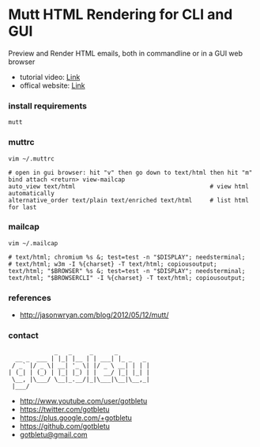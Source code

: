 # Mutt HTML Rendering for CLI and GUI
Preview and Render HTML emails, both in commandline or in a GUI web browser
* tutorial video: [Link](https://www.youtube.com/watch?v=Tt-EQxj5k_U)
* offical website: [Link](http://www.mutt.org/)

### install requirements
    mutt


### muttrc
    vim ~/.muttrc
    
    # open in gui browser: hit "v" then go down to text/html then hit "m"
    bind attach <return> view-mailcap
    auto_view text/html                                      # view html automatically
    alternative_order text/plain text/enriched text/html     # list html for last


### mailcap
    vim ~/.mailcap

    # text/html; chromium %s &; test=test -n "$DISPLAY"; needsterminal;
    # text/html; w3m -I %{charset} -T text/html; copiousoutput;
    text/html; "$BROWSER" %s &; test=test -n "$DISPLAY"; needsterminal;
    text/html; "$BROWSERCLI" -I %{charset} -T text/html; copiousoutput;
    
### references
- http://jasonwryan.com/blog/2012/05/12/mutt/

### contact

                 _   _     _      _         
      __ _  ___ | |_| |__ | | ___| |_ _   _ 
     / _` |/ _ \| __| '_ \| |/ _ \ __| | | |
    | (_| | (_) | |_| |_) | |  __/ |_| |_| |
     \__, |\___/ \__|_.__/|_|\___|\__|\__,_|
     |___/                                  

- http://www.youtube.com/user/gotbletu
- https://twitter.com/gotbletu
- https://plus.google.com/+gotbletu
- https://github.com/gotbletu
- gotbletu@gmail.com


